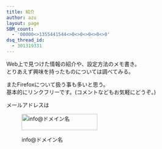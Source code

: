 ```yaml
---
title: 紹介
author: azu
layout: page
SBM_count:
  - '00000<>1355441544<>0<>0<>0<>0<>0'
dsq_thread_id:
  - 301319331
---
```

Web上で見つけた情報の紹介や、設定方法のメモ書き。  
とりあえず興味を持ったものについては調べてみる。

またFirefoxについて扱う事も多いと思う。  
基本的にリンクフリーです。(コメントなどもお気軽にどうぞ。)

メールアドレスは<figure id="attachment_1209" style="width: 199px;" class="wp-caption alignnone">

<img class="size-full wp-image-1209" title="2009-08-10_002" src="http://wordpress.local/wp-content/uploads/2009/08/2009-08-10_002.png" alt="info@ドメイン名" width="199" height="43" /><figcaption class="wp-caption-text">info@ドメイン名</figcaption></figure>